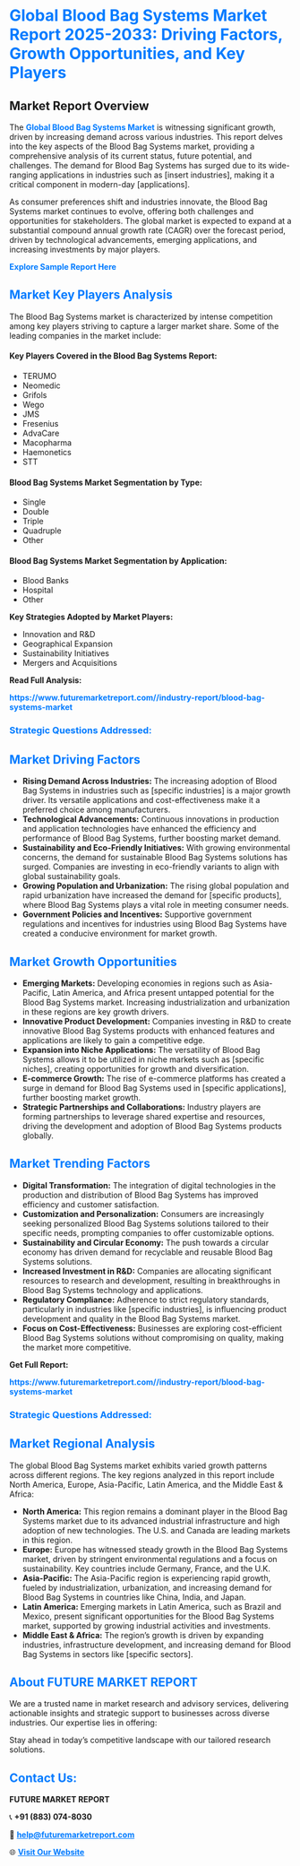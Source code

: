 <h1 style="color: #007BFF;">Global Blood Bag Systems Market Report 2025-2033: Driving Factors, Growth Opportunities, and Key Players</h1>

<section id="overview">
<h2>Market Report Overview</h2>
<p>The <a href="https://www.futuremarketreport.com//industry-report/blood-bag-systems-market" style="color: #007BFF; text-decoration: none;"><strong>Global Blood Bag Systems Market</strong></a> is witnessing significant growth, driven by increasing demand across various industries. This report delves into the key aspects of the Blood Bag Systems market, providing a comprehensive analysis of its current status, future potential, and challenges. The demand for Blood Bag Systems has surged due to its wide-ranging applications in industries such as [insert industries], making it a critical component in modern-day [applications].</p>
<p>As consumer preferences shift and industries innovate, the Blood Bag Systems market continues to evolve, offering both challenges and opportunities for stakeholders. The global market is expected to expand at a substantial compound annual growth rate (CAGR) over the forecast period, driven by technological advancements, emerging applications, and increasing investments by major players.</p>
</section>

<section id="overview">
<p><a href="https://www.futuremarketreport.com//request-sample/reportId=79532" style="color: #007BFF; text-decoration: none;"><strong>Explore Sample Report Here</strong></a></p>
</section>

<section id="key-players">
<h2 style="color: #007BFF;">Market Key Players Analysis</h2>
<p>The Blood Bag Systems market is characterized by intense competition among key players striving to capture a larger market share. Some of the leading companies in the market include:</p>
<h4>Key Players Covered in the Blood Bag Systems Report:</h4>
<ul><li>TERUMO</li><li>Neomedic</li><li>Grifols</li><li>Wego</li><li>JMS</li><li>Fresenius</li><li>AdvaCare</li><li>Macopharma</li><li>Haemonetics</li><li>STT</li></ul>
<h4>Blood Bag Systems Market Segmentation by Type:</h4>
<ul><li>Single</li><li>Double</li><li>Triple</li><li>Quadruple</li><li>Other</li></ul>

<h4>Blood Bag Systems Market Segmentation by Application:</h4>
<ul><li>Blood Banks</li><li>Hospital</li><li>Other</li></ul>
<p><strong>Key Strategies Adopted by Market Players:</strong></p>
<ul>
<li>Innovation and R&D</li>
<li>Geographical Expansion</li>
<li>Sustainability Initiatives</li>
<li>Mergers and Acquisitions</li>
</ul>
</section>

<section>
<p><strong>Read Full Analysis: </strong></p><a href="https://www.futuremarketreport.com//industry-report/blood-bag-systems-market" style="color: #007BFF; text-decoration: none;"><strong>https://www.futuremarketreport.com//industry-report/blood-bag-systems-market</strong></a>
<h3 style="color: #007BFF;">Strategic Questions Addressed:</h3>
</section>

<section id="driving-factors">
<h2 style="color: #007BFF;">Market Driving Factors</h2>
<ul>
<li><strong>Rising Demand Across Industries:</strong> The increasing adoption of Blood Bag Systems in industries such as [specific industries] is a major growth driver. Its versatile applications and cost-effectiveness make it a preferred choice among manufacturers.</li>
<li><strong>Technological Advancements:</strong> Continuous innovations in production and application technologies have enhanced the efficiency and performance of Blood Bag Systems, further boosting market demand.</li>
<li><strong>Sustainability and Eco-Friendly Initiatives:</strong> With growing environmental concerns, the demand for sustainable Blood Bag Systems solutions has surged. Companies are investing in eco-friendly variants to align with global sustainability goals.</li>
<li><strong>Growing Population and Urbanization:</strong> The rising global population and rapid urbanization have increased the demand for [specific products], where Blood Bag Systems plays a vital role in meeting consumer needs.</li>
<li><strong>Government Policies and Incentives:</strong> Supportive government regulations and incentives for industries using Blood Bag Systems have created a conducive environment for market growth.</li>
</ul>
</section>

<section id="growth-opportunities">
<h2 style="color: #007BFF;">Market Growth Opportunities</h2>
<ul>
<li><strong>Emerging Markets:</strong> Developing economies in regions such as Asia-Pacific, Latin America, and Africa present untapped potential for the Blood Bag Systems market. Increasing industrialization and urbanization in these regions are key growth drivers.</li>
<li><strong>Innovative Product Development:</strong> Companies investing in R&D to create innovative Blood Bag Systems products with enhanced features and applications are likely to gain a competitive edge.</li>
<li><strong>Expansion into Niche Applications:</strong> The versatility of Blood Bag Systems allows it to be utilized in niche markets such as [specific niches], creating opportunities for growth and diversification.</li>
<li><strong>E-commerce Growth:</strong> The rise of e-commerce platforms has created a surge in demand for Blood Bag Systems used in [specific applications], further boosting market growth.</li>
<li><strong>Strategic Partnerships and Collaborations:</strong> Industry players are forming partnerships to leverage shared expertise and resources, driving the development and adoption of Blood Bag Systems products globally.</li>
</ul>
</section>

<section id="trending-factors">
<h2 style="color: #007BFF;">Market Trending Factors</h2>
<ul>
<li><strong>Digital Transformation:</strong> The integration of digital technologies in the production and distribution of Blood Bag Systems has improved efficiency and customer satisfaction.</li>
<li><strong>Customization and Personalization:</strong> Consumers are increasingly seeking personalized Blood Bag Systems solutions tailored to their specific needs, prompting companies to offer customizable options.</li>
<li><strong>Sustainability and Circular Economy:</strong> The push towards a circular economy has driven demand for recyclable and reusable Blood Bag Systems solutions.</li>
<li><strong>Increased Investment in R&D:</strong> Companies are allocating significant resources to research and development, resulting in breakthroughs in Blood Bag Systems technology and applications.</li>
<li><strong>Regulatory Compliance:</strong> Adherence to strict regulatory standards, particularly in industries like [specific industries], is influencing product development and quality in the Blood Bag Systems market.</li>
<li><strong>Focus on Cost-Effectiveness:</strong> Businesses are exploring cost-efficient Blood Bag Systems solutions without compromising on quality, making the market more competitive.</li>
</ul>
</section>

<section>
<p><strong>Get Full Report: </strong></p><a href="https://www.futuremarketreport.com//industry-report/blood-bag-systems-market" style="color: #007BFF; text-decoration: none;"><strong>https://www.futuremarketreport.com//industry-report/blood-bag-systems-market</strong></a>
<h3 style="color: #007BFF;">Strategic Questions Addressed:</h3>
</section>


<section id="regional-analysis">
<h2 style="color: #007BFF;">Market Regional Analysis</h2>
<p>The global Blood Bag Systems market exhibits varied growth patterns across different regions. The key regions analyzed in this report include North America, Europe, Asia-Pacific, Latin America, and the Middle East & Africa:</p>
<ul>
<li><strong>North America:</strong> This region remains a dominant player in the Blood Bag Systems market due to its advanced industrial infrastructure and high adoption of new technologies. The U.S. and Canada are leading markets in this region.</li>
<li><strong>Europe:</strong> Europe has witnessed steady growth in the Blood Bag Systems market, driven by stringent environmental regulations and a focus on sustainability. Key countries include Germany, France, and the U.K.</li>
<li><strong>Asia-Pacific:</strong> The Asia-Pacific region is experiencing rapid growth, fueled by industrialization, urbanization, and increasing demand for Blood Bag Systems in countries like China, India, and Japan.</li>
<li><strong>Latin America:</strong> Emerging markets in Latin America, such as Brazil and Mexico, present significant opportunities for the Blood Bag Systems market, supported by growing industrial activities and investments.</li>
<li><strong>Middle East & Africa:</strong> The region’s growth is driven by expanding industries, infrastructure development, and increasing demand for Blood Bag Systems in sectors like [specific sectors].</li>
</ul>
</section>

<footer>
<h2 style="color: #007BFF;">About FUTURE MARKET REPORT</h2>
<p>We are a trusted name in market research and advisory services, delivering actionable insights and strategic support to businesses across diverse industries. Our expertise lies in offering:</p>

<p>Stay ahead in today’s competitive landscape with our tailored research solutions.</p>

<h2 style="color: #007BFF;">Contact Us:</h2>
<p><strong>FUTURE MARKET REPORT</strong></p>
<p>📞 <strong>+91 (883) 074-8030</strong></p>
<p>📧 <strong><a href="mailto:help@futuremarketreport.com" style="color: #007BFF;">help@futuremarketreport.com</a></strong></p>
<p>🌐 <strong><a href="https://www.futuremarketreport.com/" style="color: #007BFF;">Visit Our Website</a></strong></p>
</footer>